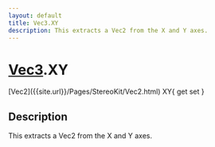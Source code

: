 ```yaml
---
layout: default
title: Vec3.XY
description: This extracts a Vec2 from the X and Y axes.
---
```

# [Vec3]({{site.url}}/Pages/StereoKit/Vec3.html).XY

<div class='signature' markdown='1'>
[Vec2]({{site.url}}/Pages/StereoKit/Vec2.html) XY{ get set }
</div>

## Description
This extracts a Vec2 from the X and Y axes.

